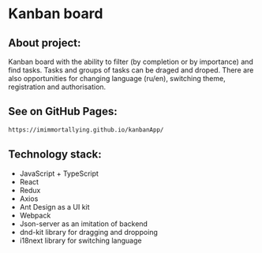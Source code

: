 # Kanban board

## About project:
Kanban board with the ability to filter (by completion or by importance) and find tasks.
Tasks and groups of tasks can be draged and droped.
There are also opportunities for changing language (ru/en), switching theme, registration and authorisation.

## See on GitHub Pages:
```sh
https://imimmortallying.github.io/kanbanApp/
```

## Technology stack:
* JavaScript + TypeScript
* React
* Redux
* Axios
* Ant Design as a UI kit
* Webpack
* Json-server as an imitation of backend
* dnd-kit library for dragging and droppoing
* i18next library for switching language